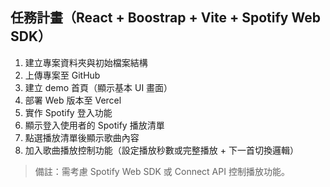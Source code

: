 ## 任務計畫（React + Boostrap + Vite + Spotify Web SDK）

1. 建立專案資料夾與初始檔案結構
2. 上傳專案至 GitHub
3. 建立 demo 首頁（顯示基本 UI 畫面）
4. 部署 Web 版本至 Vercel
5. 實作 Spotify 登入功能
6. 顯示登入使用者的 Spotify 播放清單
7. 點選播放清單後顯示歌曲內容
8. 加入歌曲播放控制功能（設定播放秒數或完整播放 + 下一首切換邏輯）

> 備註：需考慮 Spotify Web SDK 或 Connect API 控制播放功能。

